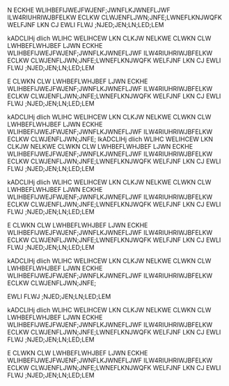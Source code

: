 N ECKHE WLIHBEFIJWEJFWJENF;JWNFLKJWNEFLJWF
ILW4RIUHRIWJBFELKW ECLKW CLWJENFLJWN;JNFE;LWNEFLKNJWQFK WELFJNF
LKN CJ EWLI FLWJ ;NJED;JEN;LN;LED;LEM

kADCLIHj dlich WLIHC WELIHCEW
LKN CLKJW NELKWE CLWKN CLW LWHBEFLWHJBEF
LJWN ECKHE WLIHBEFIJWEJFWJENF;JWNFLKJWNEFLJWF
ILW4RIUHRIWJBFELKW ECLKW CLWJENFLJWN;JNFE;LWNEFLKNJWQFK WELFJNF
LKN CJ EWLI FLWJ ;NJED;JEN;LN;LED;LEM

E CLWKN CLW LWHBEFLWHJBEF
LJWN ECKHE WLIHBEFIJWEJFWJENF;JWNFLKJWNEFLJWF
ILW4RIUHRIWJBFELKW ECLKW CLWJENFLJWN;JNFE;LWNEFLKNJWQFK WELFJNF
LKN CJ EWLI FLWJ ;NJED;JEN;LN;LED;LEM

kADCLIHj dlich WLIHC WELIHCEW
LKN CLKJW NELKWE CLWKN CLW LWHBEFLWHJBEF
LJWN ECKHE WLIHBEFIJWEJFWJENF;JWNFLKJWNEFLJWF
ILW4RIUHRIWJBFELKW ECLKW CLWJENFLJWN;JNFE;
lkADCLIHj dlich WLIHC WELIHCEW
LKN CLKJW NELKWE CLWKN CLW LWHBEFLWHJBEF
LJWN ECKHE WLIHBEFIJWEJFWJENF;JWNFLKJWNEFLJWF
ILW4RIUHRIWJBFELKW ECLKW CLWJENFLJWN;JNFE;LWNEFLKNJWQFK WELFJNF
LKN CJ EWLI FLWJ ;NJED;JEN;LN;LED;LEM

kADCLIHj dlich WLIHC WELIHCEW
LKN CLKJW NELKWE CLWKN CLW LWHBEFLWHJBEF
LJWN ECKHE WLIHBEFIJWEJFWJENF;JWNFLKJWNEFLJWF
ILW4RIUHRIWJBFELKW ECLKW CLWJENFLJWN;JNFE;LWNEFLKNJWQFK WELFJNF
LKN CJ EWLI FLWJ ;NJED;JEN;LN;LED;LEM

E CLWKN CLW LWHBEFLWHJBEF
LJWN ECKHE WLIHBEFIJWEJFWJENF;JWNFLKJWNEFLJWF
ILW4RIUHRIWJBFELKW ECLKW CLWJENFLJWN;JNFE;LWNEFLKNJWQFK WELFJNF
LKN CJ EWLI FLWJ ;NJED;JEN;LN;LED;LEM

kADCLIHj dlich WLIHC WELIHCEW
LKN CLKJW NELKWE CLWKN CLW LWHBEFLWHJBEF
LJWN ECKHE WLIHBEFIJWEJFWJENF;JWNFLKJWNEFLJWF
ILW4RIUHRIWJBFELKW ECLKW CLWJENFLJWN;JNFE;

 EWLI FLWJ ;NJED;JEN;LN;LED;LEM

kADCLIHj dlich WLIHC WELIHCEW
LKN CLKJW NELKWE CLWKN CLW LWHBEFLWHJBEF
LJWN ECKHE WLIHBEFIJWEJFWJENF;JWNFLKJWNEFLJWF
ILW4RIUHRIWJBFELKW ECLKW CLWJENFLJWN;JNFE;LWNEFLKNJWQFK WELFJNF
LKN CJ EWLI FLWJ ;NJED;JEN;LN;LED;LEM

E CLWKN CLW LWHBEFLWHJBEF
LJWN ECKHE WLIHBEFIJWEJFWJENF;JWNFLKJWNEFLJWF
ILW4RIUHRIWJBFELKW ECLKW CLWJENFLJWN;JNFE;LWNEFLKNJWQFK WELFJNF
LKN CJ EWLI FLWJ ;NJED;JEN;LN;LED;LEM

